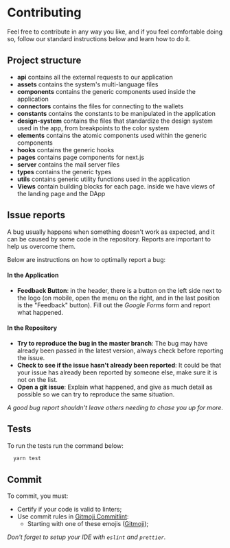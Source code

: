 # Contributing

Feel free to contribute in any way you like, and if you feel comfortable doing so, follow our standard instructions below and learn how to do it.

## Project structure

- **api** contains all the external requests to our application
- **assets** contains the system's multi-language files
- **components** contains the generic components used inside the application
- **connectors** contains the files for connecting to the wallets
- **constants** contains the constants to be manipulated in the application
- **design-system** contains the files that standardize the design system used in the app, from breakpoints to the color system
- **elements** contains the atomic components used within the generic components
- **hooks** contains the generic hooks
- **pages** contains page components for next.js
- **server** contains the mail server files
- **types** contains the generic types
- **utils** contains generic utility functions used in the application
- **Views** contain building blocks for each page. inside we have views of the landing page and the DApp

## Issue reports

A bug usually happens when something doesn't work as expected, and it can be caused by some code in the repository. Reports are important to help us overcome them.

Below are instructions on how to optimally report a bug:

#### In the Application

- **Feedback Button**: in the header, there is a button on the left side next to the logo (on mobile, open the menu on the right, and in the last position is the "Feedback" button). Fill out the _Google Forms_ form and report what happened.

#### In the Repository

- **Try to reproduce the bug in the master branch**: The bug may have already been passed in the latest version, always check before reporting the issue.
- **Check to see if the issue hasn't already been reported**: It could be that your issue has already been reported by someone else, make sure it is not on the list.
- **Open a git issue**: Explain what happened, and give as much detail as possible so we can try to reproduce the same situation.

_A good bug report shouldn't leave others needing to chase you up for more._

## Tests

To run the tests run the command below:

```bash
  yarn test
```

## Commit

To commit, you must:

- Certify if your code is valid to linters;
- Use commit rules in [Gitmoji Commitlint](https://github.com/arvinxx/gitmoji-commit-workflow/tree/master/packages/commitlint-config#readme):
  - Starting with one of these emojis ([Gitmoji](https://gitmoji.dev));

_Don't forget to setup your IDE with `eslint` and `prettier`._
